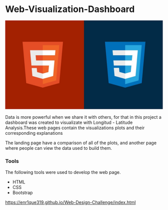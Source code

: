 # Web-Visualization-Dashboard

[![](img/htmlcss.jpg)]()  

Data is more powerful when we share it with others, for that in this project a dashboard was created to visualizate with Longitud - Latitude Analysis.These web pages contain the visualizations plots and their corresponding explanations

The landing page have a comparison of all of the plots, and another page where people can view the data used to build them.

### Tools

The following tools were used to develop the web page.

+ HTML
+ CSS
+ Bootstrap



https://enr1que319.github.io/Web-Design-Challenge/index.html
